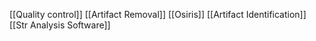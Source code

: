 [[Quality control]]
[[Artifact Removal]]
[[Osiris]]
[[Artifact Identification]]
[[Str Analysis Software]]
